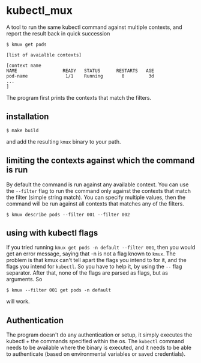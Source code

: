 # kubectl_mux

A tool to run the same kubectl command against multiple contexts, and report the result back in quick succession

```
$ kmux get pods 

[list of avaialble contexts]

[context name
NAME                 READY   STATUS      RESTARTS   AGE
pod-name              1/1    Running       0         3d
...
]
```

The program first prints the contexts that match the filters.

## installation

```
$ make build
```
and add the resulting `kmux` binary to your path. 

## limiting the contexts against which the command is run

By default the command is run against any available context. You can use the `--filter` flag to run the command only against the contexts that match the filter (simple string match). You can specify multiple values, then the command will be run against all contexts that matches any of the filters. 

```
$ kmux describe pods --filter 001 --filter 002
```

## using with kubectl flags

If you tried running `kmux get pods -n default --filter 001`, then you would get an error message, saying that -n is not a flag known to `kmux`. The problem is that kmux can't tell apart the flags you intend to for it, and the flags you intend for `kubectl`. So you have to help it, by using the `--` flag separator. After that, none of the flags are parsed as flags, but as arguments. 
So
```
$ kmux --filter 001 get pods -n default
```

will work. 


## Authentication

The program doesn't do any authentication or setup, it simply executes the kubectl + the commands specified within the os. The `kubectl` command needs to be available where the binary is executed, and it needs to be able to authenticate (based on environmental variables or saved credentials).

